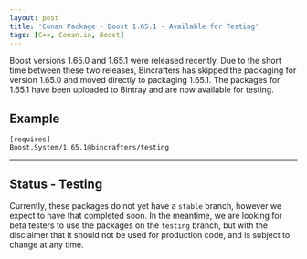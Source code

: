 ```yaml
---
layout: post
title: 'Conan Package - Boost 1.65.1 - Available for Testing'
tags: [C++, Conan.io, Boost]
---
```


Boost versions 1.65.0 and 1.65.1 were released recently. Due to the short time between these two releases, Bincrafters has skipped the packaging for version 1.65.0 and moved directly to packaging  1.65.1. The packages for 1.65.1 have been uploaded to Bintray and are now available for testing.  

## Example
```
[requires]
Boost.System/1.65.1@bincrafters/testing
```
 
---

## Status - Testing
Currently, these packages do not yet have a `stable` branch, however we expect to have that completed soon.  In the meantime, we are looking for beta testers to use the packages on the `testing` branch, but with the disclaimer that it should not be used for production code, and is subject to change at any time. 